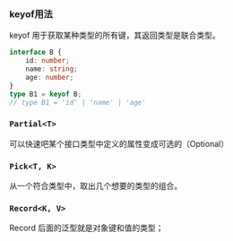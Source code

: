 ### keyof用法

keyof 用于获取某种类型的所有键，其返回类型是联合类型。

```ts
interface B {
	id: number;
    name: string;
    age: number;
}
type B1 = keyof B;
// type B1 = 'id' | 'name' | 'age'
```

### `Partial<T>`

可以快速吧某个接口类型中定义的属性变成可选的（Optional）

### `Pick<T, K>`

从一个符合类型中，取出几个想要的类型的组合。

### `Record<K, V>`

Record 后面的泛型就是对象键和值的类型；
